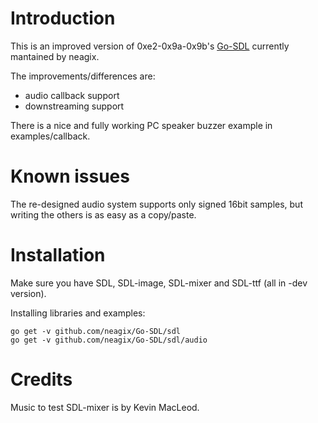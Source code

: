 # Introduction

This is an improved version of 0xe2-0x9a-0x9b's [Go-SDL](https://github.com/0xe2-0x9a-0x9b/Go-SDL)
currently mantained by neagix.

The improvements/differences are:

* audio callback support
* downstreaming support

There is a nice and fully working PC speaker buzzer example in examples/callback.

# Known issues

The re-designed audio system supports only signed 16bit samples, but writing the others is as easy as a copy/paste.

# Installation

Make sure you have SDL, SDL-image, SDL-mixer and SDL-ttf (all in -dev version).

Installing libraries and examples:

    go get -v github.com/neagix/Go-SDL/sdl
    go get -v github.com/neagix/Go-SDL/sdl/audio


# Credits

Music to test SDL-mixer is by Kevin MacLeod.
